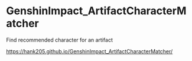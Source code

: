 # GenshinImpact_ArtifactCharacterMatcher
Find recommended character for an artifact


https://hank205.github.io/GenshinImpact_ArtifactCharacterMatcher/
